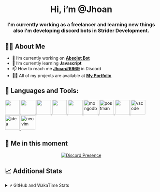 <h1 align="center">Hi, i’m @Jhoan</h1>
<h3 align="center">I'm currently working as a freelancer and learning new things also i'm developing discord bots in Strider Development.</h3>

## 🙋‍♂️ About Me

- 🔭 I’m currently working on **[Absolet Bot](https://strider.cloud)**
- 🌱 I’m currently learning **Javascript**
- 📫 How to reach me **[Jhoan#6969](https://jhoan.monster/)** in Discord
- 👨‍💻 All of my projects are available at **[My Portfolio](https://jhoan.monster)**

## 🚀 Languages and Tools:
<p align="left"> 
    <a href="https://developer.mozilla.org/en-US/docs/Web/JavaScript" target="_blank"> <img src="https://img.icons8.com/color/48/000000/javascript.png" width="48" height="48"/> </a> 
    <a href="https://www.w3.org/html/" target="_blank"> <img src="https://img.icons8.com/color/48/000000/html-5.png" width="48" height="48"/> </a> 
    <a href="https://www.w3schools.com/css/" target="_blank"> <img src="https://img.icons8.com/color/48/000000/css3.png" width="48" height="48"/> </a> 
    <a href="https://getbootstrap.com" target="_blank"> <img src="https://img.icons8.com/color/48/000000/bootstrap.png" width="48" height="48"/> </a> 
    <a href="https://nodejs.org" target="_blank"> <img src="https://i.imgur.com/XX8lvL7.png" width="48" height="48"/> </a> 
    <a href="https://www.mongodb.com/" target="_blank"> <img src="https://i.imgur.com/nRtS3AN.png" alt="mongodb" width="48" height="48"/> </a> 
    <a href="https://postman.com" target="_blank"> <img src="https://www.vectorlogo.zone/logos/getpostman/getpostman-icon.svg" alt="postman" width="48" height="48"/> </a>   
    <a href="https://git-scm.com/" target="_blank"> <img src="https://img.icons8.com/color/48/000000/git.png" width="48" height="48"/> </a> 
    <a href="https://code.visualstudio.com" target="_blank" > <img src="https://upload.wikimedia.org/wikipedia/commons/thumb/9/9a/Visual_Studio_Code_1.35_icon.svg/2048px-Visual_Studio_Code_1.35_icon.svg.png" alt="vscode" width="48" height="48"> </a>
    <a href="https://www.jetbrains.com/es-es/idea/" target="_blank" > <img src="https://resources.jetbrains.com/storage/products/intellij-idea/img/meta/intellij-idea_logo_300x300.png" alt="idea" width="48" height="48"> </a>
    <a href="https://neovim.io" target="_blank"> <img src="https://icons.iconarchive.com/icons/papirus-team/papirus-apps/512/nvim-icon.png" alt="neovim" width="48" height="48"/> </a>
</p>
  
## 👤 Me in this moment
<p align="center">
    <a href="https://discord.com/users/612460795124776960" target="_blank" rel="nofollow">
        <img src="https://lanyard-profile-readme.vercel.app/api/612460795124776960?idleMessage=Probably%20coding%20Absolet..." alt="Discord Presence" align="center">
    </a>
</p>

## 📈 Additional Stats
<details>
    <summary>⚡ GitHub and WakaTime Stats</summary>
    <br/>

<!--START_SECTION:waka-->
![Code Time](http://img.shields.io/badge/Code%20Time-382%20hrs%2033%20mins-blue)

**🐱 My GitHub Data** 

> 🏆 743 Contributions in the Year 2022
 > 
> 📦 59.5 kB Used in GitHub's Storage 
 > 
> 💼 Opted to Hire
 > 
> 📜 4 Public Repositories 
 > 
> 🔑 27 Private Repositories  
 > 
**I'm an Early 🐤** 

```text
🌞 Morning    53 commits     ██░░░░░░░░░░░░░░░░░░░░░░░   8.09% 
🌆 Daytime    297 commits    ███████████░░░░░░░░░░░░░░   45.34% 
🌃 Evening    274 commits    ██████████░░░░░░░░░░░░░░░   41.83% 
🌙 Night      31 commits     █░░░░░░░░░░░░░░░░░░░░░░░░   4.73%

```
📅 **I'm Most Productive on Wednesday** 

```text
Monday       104 commits    ████░░░░░░░░░░░░░░░░░░░░░   15.88% 
Tuesday      91 commits     ███░░░░░░░░░░░░░░░░░░░░░░   13.89% 
Wednesday    126 commits    ████░░░░░░░░░░░░░░░░░░░░░   19.24% 
Thursday     69 commits     ██░░░░░░░░░░░░░░░░░░░░░░░   10.53% 
Friday       64 commits     ██░░░░░░░░░░░░░░░░░░░░░░░   9.77% 
Saturday     117 commits    ████░░░░░░░░░░░░░░░░░░░░░   17.86% 
Sunday       84 commits     ███░░░░░░░░░░░░░░░░░░░░░░   12.82%

```


📊 **This Week I Spent My Time On** 

```text
⌚︎ Time Zone: America/Bogota

💬 Programming Languages: 
EJS                      12 hrs 12 mins      █████████████░░░░░░░░░░░░   55.1% 
TypeScript               7 hrs 18 mins       ████████░░░░░░░░░░░░░░░░░   33.03% 
JavaScript               1 hr 22 mins        █░░░░░░░░░░░░░░░░░░░░░░░░   6.21% 
YAML                     33 mins             ░░░░░░░░░░░░░░░░░░░░░░░░░   2.54% 
JSON                     28 mins             ░░░░░░░░░░░░░░░░░░░░░░░░░   2.13%

🔥 Editors: 
VS Code                  22 hrs 9 mins       █████████████████████████   100.0%

🐱‍💻 Projects: 
Strider-System           21 hrs 17 mins      ████████████████████████░   96.13% 
linz-egg                 31 mins             ░░░░░░░░░░░░░░░░░░░░░░░░░   2.39% 
teaspeak-admin           11 mins             ░░░░░░░░░░░░░░░░░░░░░░░░░   0.89% 
Absolet-Bot              7 mins              ░░░░░░░░░░░░░░░░░░░░░░░░░   0.6%

💻 Operating System: 
Linux                    22 hrs 9 mins       █████████████████████████   100.0%

```

**I Mostly Code in JavaScript** 

```text
JavaScript               15 repos            █████████████████░░░░░░░░   68.18% 
Java                     2 repos             ██░░░░░░░░░░░░░░░░░░░░░░░   9.09% 
CSS                      2 repos             ██░░░░░░░░░░░░░░░░░░░░░░░   9.09% 
TypeScript               1 repo              █░░░░░░░░░░░░░░░░░░░░░░░░   4.55% 
Shell                    1 repo              █░░░░░░░░░░░░░░░░░░░░░░░░   4.55%

```



 Last Updated on 04/08/2022 06:49:06 UTC
<!--END_SECTION:waka-->
</details>
